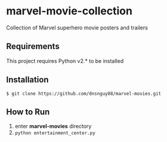 # marvel-movie-collection
Collection of Marvel superhero movie posters and trailers

## Requirements
This project requires Python v2.* to be installed

## Installation
```
$ git clone https://github.com/dnsnguy08/marvel-movies.git
```
## How to Run
1. enter **marvel-movies** directory
2. `python entertainment_center.py`
